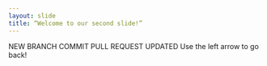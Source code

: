 ```yaml
---
layout: slide
title: “Welcome to our second slide!”
---
```

NEW BRANCH COMMIT PULL REQUEST UPDATED
Use the left arrow to go back!
